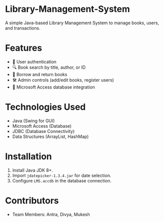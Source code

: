 # Library-Management-System
A simple Java-based Library Management System to manage books, users, and transactions.

# Features
- 📌 User authentication
- 🔍 Book search by title, author, or ID
- 📖 Borrow and return books
- 🛠️ Admin controls (add/edit books, register users)
- 💾 Microsoft Access database integration

# Technologies Used
- Java (Swing for GUI)
- Microsoft Access (Database)
- JDBC (Database Connectivity)
- Data Structures (ArrayList, HashMap)

# Installation
1. Install Java JDK 8+.
2. Import `jdatepicker-1.3.4.jar` for date selection.
3. Configure `LMS.accdb` in the database connection.

# Contributors
- Team Members: Antra, Divya, Mukesh


